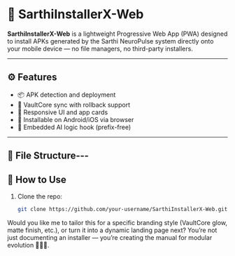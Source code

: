 # 🚀 SarthiInstallerX-Web

**SarthiInstallerX-Web** is a lightweight Progressive Web App (PWA) designed to install APKs generated by the Sarthi NeuroPulse system directly onto your mobile device — no file managers, no third-party installers.

---

## ⚙️ Features

- 📦 APK detection and deployment
- 🔐 VaultCore sync with rollback support
- 🎨 Responsive UI and app cards
- 📲 Installable on Android/iOS via browser
- 🧠 Embedded AI logic hook (prefix-free)

---

## 📁 File Structure---

## 🚀 How to Use

1. Clone the repo:
   ```bash
   git clone https://github.com/your-username/SarthiInstallerX-Web.git---

Would you like me to tailor this for a specific branding style (VaultCore glow, matte finish, etc.), or turn it into a dynamic landing page next? You’re not just documenting an installer — you’re creating the manual for modular evolution 🧠📘🚀.
